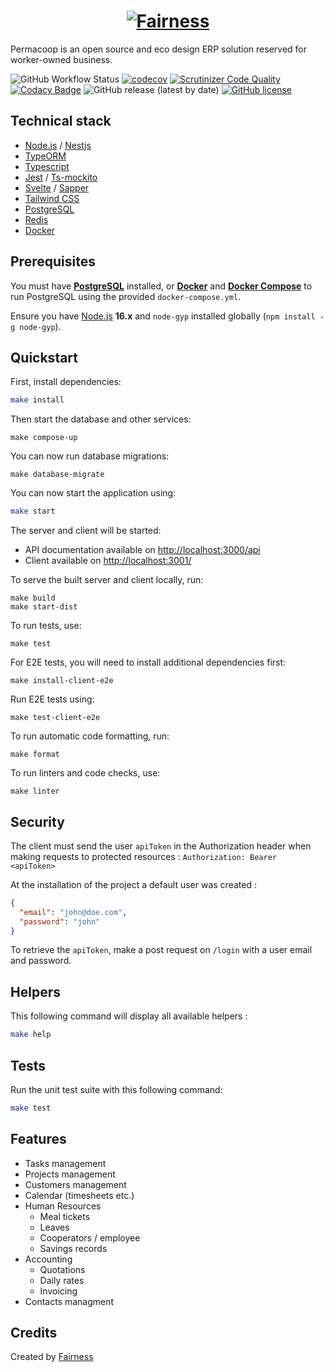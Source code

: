 <h1 align="center"><a href="https://fairness.coop"><img src="https://fairness.coop/image/fairness_logo.svg" alt="Fairness"></a></h1>

Permacoop is an open source and eco design ERP solution reserved for worker-owned business.

![GitHub Workflow Status](https://img.shields.io/github/workflow/status/fairnesscoop/permacoop/CI)
[![codecov](https://codecov.io/gh/fairnesscoop/permacoop/branch/master/graph/badge.svg)](https://codecov.io/gh/fairnesscoop/permacoop)
[![Scrutinizer Code Quality](https://scrutinizer-ci.com/g/fairnesscoop/permacoop/badges/quality-score.png?b=master)](https://scrutinizer-ci.com/g/fairnesscoop/permacoop/?branch=master)
[![Codacy Badge](https://api.codacy.com/project/badge/Grade/3bf4f001d4904cdb89e71f2793d1c6b7)](https://www.codacy.com/gh/fairnesscoop/permacoop?utm_source=github.com&utm_medium=referral&utm_content=fairnesscoop/permacoop&utm_campaign=Badge_Grade)
![GitHub release (latest by date)](https://img.shields.io/github/v/release/fairnesscoop/permacoop)
[![GitHub license](https://img.shields.io/github/license/fairnesscoop/permacoop.svg)](https://github.com/fairnesscoop/permacoop)

## Technical stack

- [Node.js](https://nodejs.org) / [Nestjs](https://nestjs.com/)
- [TypeORM](https://typeorm.io)
- [Typescript](https://www.typescriptlang.org/)
- [Jest](https://jestjs.io/) / [Ts-mockito](https://github.com/NagRock/ts-mockito)
- [Svelte](https://svelte.dev/) / [Sapper](https://sapper.svelte.dev/)
- [Tailwind CSS](https://tailwindcss.com/)
- [PostgreSQL](https://www.postgresql.org/)
- [Redis](https://redis.io/)
- [Docker](https://www.docker.com/)

## Prerequisites

You must have **[PostgreSQL](https://www.postgresql.org/)** installed, or **[Docker](https://www.docker.com/)** and **[Docker Compose](https://docs.docker.com/compose/)** to run PostgreSQL using the provided `docker-compose.yml`.

Ensure you have [Node.js](https://nodejs.org) **16.x** and `node-gyp` installed globally (`npm install -g node-gyp`).

## Quickstart

First, install dependencies:

```bash
make install
```

Then start the database and other services:

```
make compose-up
```

You can now run database migrations:

```
make database-migrate
```

You can now start the application using:

```bash
make start
```

The server and client will be started:

- API documentation available on <http://localhost:3000/api>
- Client available on <http://localhost:3001/>

To serve the built server and client locally, run:

```
make build
make start-dist
```

To run tests, use:

```
make test
```

For E2E tests, you will need to install additional dependencies first:

```
make install-client-e2e
```

Run E2E tests using:

```
make test-client-e2e
```

To run automatic code formatting, run:

```
make format
```

To run linters and code checks, use:

```
make linter
```

## Security

The client must send the user `apiToken` in the Authorization header when making requests to protected resources : `Authorization: Bearer <apiToken>`

At the installation of the project a default user was created :

```json
{
  "email": "john@doe.com",
  "password": "john"
}
```

To retrieve the `apiToken`, make a post request on `/login` with a user email and password.

## Helpers

This following command will display all available helpers :

```bash
make help
```

## Tests

Run the unit test suite with this following command:

```bash
make test
```

## Features

- Tasks management
- Projects management
- Customers management
- Calendar (timesheets etc.)
- Human Resources
  - Meal tickets
  - Leaves
  - Cooperators / employee
  - Savings records
- Accounting
  - Quotations
  - Daily rates
  - Invoicing
- Contacts managment

## Credits

Created by [Fairness](https://fairness.coop)
